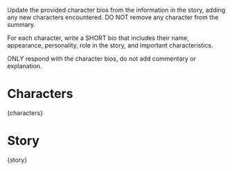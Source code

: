 Update the provided character bios from the information in the story, adding any new characters encountered. DO NOT remove any character from the summary.

For each character, write a SHORT bio that includes their name, appearance, personality, role in the story, and important characteristics.

ONLY respond with the character bios, do not add commentary or explanation.

# Characters

{characters}

# Story

{story}
